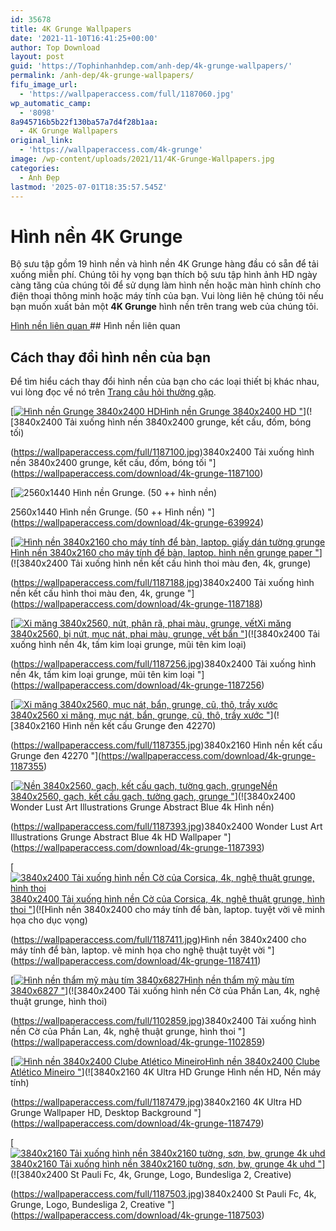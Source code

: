 ```yaml
---
id: 35678
title: 4K Grunge Wallpapers
date: '2021-11-10T16:41:25+00:00'
author: Top Download
layout: post
guid: 'https://Tophinhanhdep.com/anh-dep/4k-grunge-wallpapers/'
permalink: /anh-dep/4k-grunge-wallpapers/
fifu_image_url:
  - 'https://wallpaperaccess.com/full/1187060.jpg'
wp_automatic_camp:
  - '8098'
8a945716b5b22f130ba57a7d4f28b1aa:
  - 4K Grunge Wallpapers
original_link:
  - 'https://wallpaperaccess.com/4k-grunge'
image: /wp-content/uploads/2021/11/4K-Grunge-Wallpapers.jpg
categories:
  - Ảnh Đẹp
lastmod: '2025-07-01T18:35:57.545Z'
---
```

# Hình nền 4K Grunge

Bộ sưu tập gồm 19 hình nền và hình nền 4K Grunge hàng đầu có sẵn để tải xuống miễn phí. Chúng tôi hy vọng bạn thích bộ sưu tập hình ảnh HD ngày càng tăng của chúng tôi để sử dụng làm hình nền hoặc màn hình chính cho điện thoại thông minh hoặc máy tính của bạn. Vui lòng liên hệ chúng tôi nếu bạn muốn xuất bản một **4K Grunge** hình nền trên trang web của chúng tôi.

[Hình nền liên quan ](#related) ## Hình nền liên quan

## Cách thay đổi hình nền của bạn

Để tìm hiểu cách thay đổi hình nền của bạn cho các loại thiết bị khác nhau, vui lòng đọc về nó trên [Trang câu hỏi thường gặp](https://tophinhanhdep.com/faq/).

  
[[![Hình nền Grunge 3840x2400 HD](https://wallpaperaccess.com/full/1187060.jpg)Hình nền Grunge 3840x2400 HD "](https://wallpaperaccess.com/download/4k-grunge-1187060)](![3840x2400 Tải xuống hình nền 3840x2400 grunge, kết cấu, đốm, bóng tối)

(https://wallpaperaccess.com/full/1187100.jpg)3840x2400 Tải xuống hình nền 3840x2400 grunge, kết cấu, đốm, bóng tối "](https://wallpaperaccess.com/download/4k-grunge-1187100)

[![2560x1440 Hình nền Grunge.  (50 ++ hình nền)](https://wallpaperaccess.com/full/639924.jpg)

2560x1440 Hình nền Grunge. (50 ++ Hình nền) "](https://wallpaperaccess.com/download/4k-grunge-639924)

[[![Hình nền 3840x2160 cho máy tính để bàn, laptop.  giấy dán tường grunge](https://wallpaperaccess.com/full/1187151.jpg)Hình nền 3840x2160 cho máy tính để bàn, laptop. hình nền grunge paper "](https://wallpaperaccess.com/download/4k-grunge-1187151)](![3840x2400 Tải xuống hình nền kết cấu hình thoi màu đen, 4k, grunge)

(https://wallpaperaccess.com/full/1187188.jpg)3840x2400 Tải xuống hình nền kết cấu hình thoi màu đen, 4k, grunge "](https://wallpaperaccess.com/download/4k-grunge-1187188)

[[![Xi măng 3840x2560, nứt, phân rã, phai màu, grunge, vết](https://wallpaperaccess.com/full/1187239.jpg)Xi măng 3840x2560, bị nứt, mục nát, phai màu, grunge, vết bẩn "](https://wallpaperaccess.com/download/4k-grunge-1187239)](![3840x2400 Tải xuống hình nền 4k, tấm kim loại grunge, mũi tên kim loại)

(https://wallpaperaccess.com/full/1187256.jpg)3840x2400 Tải xuống hình nền 4k, tấm kim loại grunge, mũi tên kim loại "](https://wallpaperaccess.com/download/4k-grunge-1187256)

[[![Xi măng 3840x2560, mục nát, bẩn, grunge, cũ, thô, trầy xước](https://wallpaperaccess.com/full/1187288.jpg)3840x2560 xi măng, mục nát, bẩn, grunge, cũ, thô, trầy xước "](https://wallpaperaccess.com/download/4k-grunge-1187288)](![3840x2160 Hình nền kết cấu Grunge đen 42270)

(https://wallpaperaccess.com/full/1187355.jpg)3840x2160 Hình nền kết cấu Grunge đen 42270 "](https://wallpaperaccess.com/download/4k-grunge-1187355)

[[![Nền 3840x2560, gạch, kết cấu gạch, tường gạch, grunge](https://wallpaperaccess.com/full/1187366.jpg)Nền 3840x2560, gạch, kết cấu gạch, tường gạch, grunge "](https://wallpaperaccess.com/download/4k-grunge-1187366)](![3840x2400 Wonder Lust Art Illustrations Grunge Abstract Blue 4k Hình nền)

(https://wallpaperaccess.com/full/1187393.jpg)3840x2400 Wonder Lust Art Illustrations Grunge Abstract Blue 4k HD Wallpaper "](https://wallpaperaccess.com/download/4k-grunge-1187393)

[[![3840x2400 Tải xuống hình nền Cờ của Corsica, 4k, nghệ thuật grunge, hình thoi](https://wallpaperaccess.com/full/1187400.jpg)3840x2400 Tải xuống hình nền Cờ của Corsica, 4k, nghệ thuật grunge, hình thoi "](https://wallpaperaccess.com/download/4k-grunge-1187400)](![Hình nền 3840x2400 cho máy tính để bàn, laptop.  tuyệt vời vẽ minh họa cho dục vọng)

(https://wallpaperaccess.com/full/1187411.jpg)Hình nền 3840x2400 cho máy tính để bàn, laptop. vẽ minh họa cho nghệ thuật tuyệt vời "](https://wallpaperaccess.com/download/4k-grunge-1187411)

[[![Hình nền thẩm mỹ màu tím 3840x6827](https://wallpaperaccess.com/full/1169916.jpg)Hình nền thẩm mỹ màu tím 3840x6827 "](https://wallpaperaccess.com/download/4k-grunge-1169916)](![3840x2400 Tải xuống hình nền Cờ của Phần Lan, 4k, nghệ thuật grunge, hình thoi)

(https://wallpaperaccess.com/full/1102859.jpg)3840x2400 Tải xuống hình nền Cờ của Phần Lan, 4k, nghệ thuật grunge, hình thoi "](https://wallpaperaccess.com/download/4k-grunge-1102859)

[[![Hình nền 3840x2400 Clube Atlético Mineiro](https://wallpaperaccess.com/full/1187476.jpg)Hình nền 3840x2400 Clube Atlético Mineiro "](https://wallpaperaccess.com/download/4k-grunge-1187476)](![3840x2160 4K Ultra HD Grunge Hình nền HD, Nền máy tính)

(https://wallpaperaccess.com/full/1187479.jpg)3840x2160 4K Ultra HD Grunge Wallpaper HD, Desktop Background "](https://wallpaperaccess.com/download/4k-grunge-1187479)

[[![3840x2160 Tải xuống hình nền 3840x2160 tường, sơn, bw, grunge 4k uhd](https://wallpaperaccess.com/full/1187497.jpg)3840x2160 Tải xuống hình nền 3840x2160 tường, sơn, bw, grunge 4k uhd "](https://wallpaperaccess.com/download/4k-grunge-1187497)](![3840x2400 St Pauli Fc, 4k, Grunge, Logo, Bundesliga 2, Creative)

(https://wallpaperaccess.com/full/1187503.jpg)3840x2400 St Pauli Fc, 4k, Grunge, Logo, Bundesliga 2, Creative "](https://wallpaperaccess.com/download/4k-grunge-1187503)
